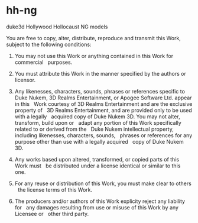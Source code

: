 # hh-ng
duke3d Hollywood Hollocaust NG models

You are free to copy, alter, distribute, reproduce and transmit this Work, 
subject to the following conditions:

1. You may not use this Work or anything contained in this Work for commercial 
   purposes.

2. You must attribute this Work in the manner specified by the authors or 
   licensor.

3. Any likenesses, characters, sounds, phrases or references specific to 
   Duke Nukem, 3D Realms Entertainment, or Apogee Software Ltd. appear in this 
   Work courtesy of 3D Realms Entertainment and are the exclusive property of 
   3D Realms Entertainment, and are provided only to be used with a legally 
   acquired copy of Duke Nukem 3D. You may not alter, transform, build upon or 
   adapt any portion of this Work specifically related to or derived from the 
   Duke Nukem intellectual property, including likenesses, characters, sounds, 
   phrases or references for any purpose other than use with a legally acquired 
   copy of Duke Nukem 3D.

4. Any works based upon altered, transformed, or copied parts of this Work must 
   be distributed under a license identical or similar to this one.

5. For any reuse or distribution of this Work, you must make clear to others 
   the license terms of this Work.

6. The producers and/or authors of this Work explicity reject any liability for 
   any damages resulting from use or misuse of this Work by any Licensee or 
   other third party.
